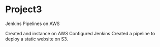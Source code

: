 # Project3
Jenkins Pipelines on AWS


Created and instance on AWS
Configured Jenkins
Created a pipeline to deploy a static website on S3.
